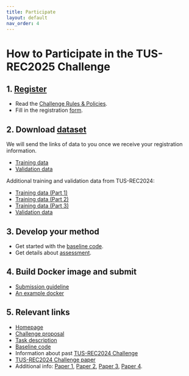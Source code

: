 ```yaml
---
title: Participate
layout: default
nav_order: 4
---
```


# How to Participate in the TUS-REC2025 Challenge

<!-- - TOC
{:toc} -->


    

## 1. [Register](registration.html)

* Read the [Challenge Rules & Policies](policies.html).
* Fill in the registration <a href="https://forms.office.com/Pages/ResponsePage.aspx?id=_oivH5ipW0yTySEKEdmlwtuGHDRzVfVFoLaRvly0HStUMkcyWlgzQ1VQOU8yTTZFRVRXSU9FMVNIWi4u" target="_blank">form</a>.

##  2. Download [dataset](data.html)
We will send the links of data to you once we receive your registration information.

* <a href="https://zenodo.org/records/15224704" target="_blank">Training data</a>
* <a href="https://doi.org/10.5281/zenodo.15699958" target="_blank">Validation data</a>

Additional training and validation data from TUS-REC2024:

* <a href="https://zenodo.org/doi/10.5281/zenodo.11178508" target="_blank">Training data (Part 1)</a>
* <a href="https://zenodo.org/doi/10.5281/zenodo.11180794" target="_blank">Training data (Part 2)</a>
* <a href="https://zenodo.org/doi/10.5281/zenodo.11355499" target="_blank">Training data (Part 3)</a>
* <a href="https://zenodo.org/doi/10.5281/zenodo.12979481" target="_blank">Validation data</a>


## 3. Develop your method

* Get started with the <a href="https://github.com/QiLi111/TUS-REC2025-Challenge_baseline" target="_blank">baseline code</a>.
* Get details about [assessment](assessment.html).

## 4. Build Docker image and submit

* [Submission guideline](submission.html)
* <a href="https://github.com/QiLi111/TUS-REC2025-Challenge_baseline/blob/main/submission/README.md#instructions-for-docker" target="_blank">An example docker</a>

<!-- ## 7. Track the [leaderboard](leaderboard.html)

## 8. Attend challenge event at <a href="https://conferences.miccai.org/2025/en/" target="_blank">MICCAI2025</a> -->

<!-- ## 1. Get details about the TUS-REC2025 Challenge -->
## 5. Relevant links
* [Homepage](index.html)
* <a href="https://zenodo.org/records/15119085" target="_blank">Challenge proposal</a>
* [Task description](task.html)
* <a href="https://github.com/QiLi111/TUS-REC2025-Challenge_baseline" target="_blank">Baseline code</a>
* Information about past [TUS-REC2024 Challenge](TUS-REC2024/TUS-REC2024.html)
* <a href="https://doi.org/10.48550/arXiv.2506.21765" target="_blank">TUS-REC2024 Challenge paper</a>
* Additional info:
    <a href="https://doi.org/10.1007/978-3-031-72083-3_64" target="_blank">Paper 1</a>,
    <a href="https://doi.org/10.1109/ISBI53787.2023.10230773" target="_blank">Paper 2</a>,
    <a href="https://doi.org/10.1109/TBME.2023.3325551" target="_blank">Paper 3</a>,
    <a href="https://doi.org/10.1016/j.media.2018.06.003" target="_blank">Paper 4</a>.



